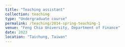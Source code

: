 ```yaml
---
title: "Teaching assistant"
collection: teaching
type: "Undergraduate course"
permalink: /teaching/2014-spring-teaching-1
venue: "Feng Chia University, Department of Finance"
date: 2023
location: "Taichung, Taiwan"
---
```

